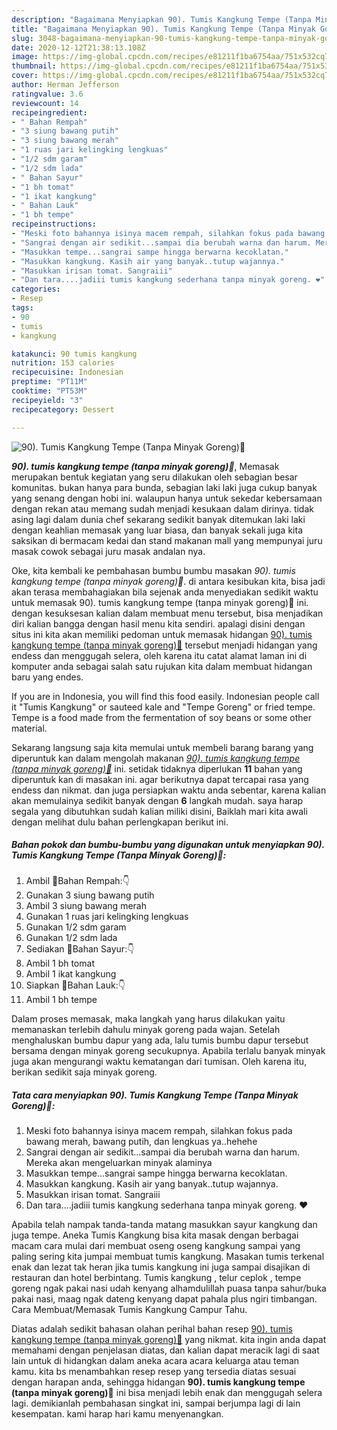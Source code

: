 ```yaml
---
description: "Bagaimana Menyiapkan 90). Tumis Kangkung Tempe (Tanpa Minyak Goreng)🥗 Lezat"
title: "Bagaimana Menyiapkan 90). Tumis Kangkung Tempe (Tanpa Minyak Goreng)🥗 Lezat"
slug: 3048-bagaimana-menyiapkan-90-tumis-kangkung-tempe-tanpa-minyak-goreng-lezat
date: 2020-12-12T21:38:13.108Z
image: https://img-global.cpcdn.com/recipes/e81211f1ba6754aa/751x532cq70/90-tumis-kangkung-tempe-tanpa-minyak-goreng🥗-foto-resep-utama.jpg
thumbnail: https://img-global.cpcdn.com/recipes/e81211f1ba6754aa/751x532cq70/90-tumis-kangkung-tempe-tanpa-minyak-goreng🥗-foto-resep-utama.jpg
cover: https://img-global.cpcdn.com/recipes/e81211f1ba6754aa/751x532cq70/90-tumis-kangkung-tempe-tanpa-minyak-goreng🥗-foto-resep-utama.jpg
author: Herman Jefferson
ratingvalue: 3.6
reviewcount: 14
recipeingredient:
- " Bahan Rempah"
- "3 siung bawang putih"
- "3 siung bawang merah"
- "1 ruas jari kelingking lengkuas"
- "1/2 sdm garam"
- "1/2 sdm lada"
- " Bahan Sayur"
- "1 bh tomat"
- "1 ikat kangkung"
- " Bahan Lauk"
- "1 bh tempe"
recipeinstructions:
- "Meski foto bahannya isinya macem rempah, silahkan fokus pada bawang merah, bawang putih, dan lengkuas ya..hehehe"
- "Sangrai dengan air sedikit...sampai dia berubah warna dan harum. Mereka akan mengeluarkan minyak alaminya"
- "Masukkan tempe...sangrai sampe hingga berwarna kecoklatan."
- "Masukkan kangkung. Kasih air yang banyak..tutup wajannya."
- "Masukkan irisan tomat. Sangraiii"
- "Dan tara....jadiii tumis kangkung sederhana tanpa minyak goreng. ❤"
categories:
- Resep
tags:
- 90
- tumis
- kangkung

katakunci: 90 tumis kangkung 
nutrition: 153 calories
recipecuisine: Indonesian
preptime: "PT11M"
cooktime: "PT53M"
recipeyield: "3"
recipecategory: Dessert

---
```



![90). Tumis Kangkung Tempe (Tanpa Minyak Goreng)🥗](https://img-global.cpcdn.com/recipes/e81211f1ba6754aa/751x532cq70/90-tumis-kangkung-tempe-tanpa-minyak-goreng🥗-foto-resep-utama.jpg)

<b><i>90). tumis kangkung tempe (tanpa minyak goreng)🥗</i></b>, Memasak merupakan bentuk kegiatan yang seru dilakukan oleh sebagian besar komunitas. bukan hanya para bunda, sebagian laki laki juga cukup banyak yang senang dengan hobi ini. walaupun hanya untuk sekedar kebersamaan dengan rekan atau memang sudah menjadi kesukaan dalam dirinya. tidak asing lagi dalam dunia chef sekarang sedikit banyak ditemukan laki laki dengan keahlian memasak yang luar biasa, dan banyak sekali juga kita saksikan di bermacam kedai dan stand makanan mall yang mempunyai juru masak cowok sebagai juru masak andalan nya.

Oke, kita kembali ke pembahasan bumbu bumbu masakan <i>90). tumis kangkung tempe (tanpa minyak goreng)🥗</i>. di antara kesibukan kita, bisa jadi akan terasa membahagiakan bila sejenak anda menyediakan sedikit waktu untuk memasak 90). tumis kangkung tempe (tanpa minyak goreng)🥗 ini. dengan kesuksesan kalian dalam membuat menu tersebut, bisa menjadikan diri kalian bangga dengan hasil menu kita sendiri. apalagi disini dengan situs ini kita akan memiliki pedoman untuk memasak hidangan <u>90). tumis kangkung tempe (tanpa minyak goreng)🥗</u> tersebut menjadi hidangan yang endess dan menggugah selera, oleh karena itu catat alamat laman ini di komputer anda sebagai salah satu rujukan kita dalam membuat hidangan baru yang endes.

If you are in Indonesia, you will find this food easily. Indonesian people call it &#34;Tumis Kangkung&#34; or sauteed kale and &#34;Tempe Goreng&#34; or fried tempe. Tempe is a food made from the fermentation of soy beans or some other material.


Sekarang langsung saja kita memulai untuk membeli barang barang yang diperuntuk kan dalam mengolah makanan <u><i>90). tumis kangkung tempe (tanpa minyak goreng)🥗</i></u> ini. setidak tidaknya diperlukan <b>11</b> bahan yang diperuntuk kan di masakan ini. agar berikutnya dapat tercapai rasa yang endess dan nikmat. dan juga persiapkan waktu anda sebentar, karena kalian akan memulainya sedikit banyak dengan <b>6</b> langkah mudah. saya harap segala yang dibutuhkan sudah kalian miliki disini, Baiklah mari kita awali dengan melihat dulu bahan perlengkapan berikut ini.

<!--inarticleads1-->

##### Bahan pokok dan bumbu-bumbu yang digunakan untuk menyiapkan 90). Tumis Kangkung Tempe (Tanpa Minyak Goreng)🥗:

1. Ambil  🔵Bahan Rempah:👇
1. Gunakan 3 siung bawang putih
1. Ambil 3 siung bawang merah
1. Gunakan 1 ruas jari kelingking lengkuas
1. Gunakan 1/2 sdm garam
1. Gunakan 1/2 sdm lada
1. Sediakan  🔵Bahan Sayur:👇
1. Ambil 1 bh tomat
1. Ambil 1 ikat kangkung
1. Siapkan  🔵Bahan Lauk:👇
1. Ambil 1 bh tempe


Dalam proses memasak, maka langkah yang harus dilakukan yaitu memanaskan terlebih dahulu minyak goreng pada wajan. Setelah menghaluskan bumbu dapur yang ada, lalu tumis bumbu dapur tersebut bersama dengan minyak goreng secukupnya. Apabila terlalu banyak minyak juga akan mengurangi waktu kematangan dari tumisan. Oleh karena itu, berikan sedikit saja minyak goreng. 

<!--inarticleads2-->

##### Tata cara menyiapkan 90). Tumis Kangkung Tempe (Tanpa Minyak Goreng)🥗:

1. Meski foto bahannya isinya macem rempah, silahkan fokus pada bawang merah, bawang putih, dan lengkuas ya..hehehe
1. Sangrai dengan air sedikit...sampai dia berubah warna dan harum. Mereka akan mengeluarkan minyak alaminya
1. Masukkan tempe...sangrai sampe hingga berwarna kecoklatan.
1. Masukkan kangkung. Kasih air yang banyak..tutup wajannya.
1. Masukkan irisan tomat. Sangraiii
1. Dan tara....jadiii tumis kangkung sederhana tanpa minyak goreng. ❤


Apabila telah nampak tanda-tanda matang masukkan sayur kangkung dan juga tempe. Aneka Tumis Kangkung bisa kita masak dengan berbagai macam cara mulai dari membuat oseng oseng kangkung sampai yang paling sering kita jumpai membuat tumis kangkung. Masakan tumis terkenal enak dan lezat tak heran jika tumis kangkung ini juga sampai disajikan di restauran dan hotel berbintang. Tumis kangkung , telur ceplok , tempe goreng ngak pakai nasi udah kenyang alhamdulillah puasa tanpa sahur/buka pakai nasi, maag ngak dateng kenyang dapat pahala plus ngiri timbangan. Cara Membuat/Memasak Tumis Kangkung Campur Tahu. 

Diatas adalah sedikit bahasan olahan perihal bahan resep <u>90). tumis kangkung tempe (tanpa minyak goreng)🥗</u> yang nikmat. kita ingin anda dapat memahami dengan penjelasan diatas, dan kalian dapat meracik lagi di saat lain untuk di hidangkan dalam aneka acara acara keluarga atau teman kamu. kita bs menambahkan resep resep yang tersedia diatas sesuai dengan harapan anda, sehingga hidangan <b>90). tumis kangkung tempe (tanpa minyak goreng)🥗</b> ini bisa menjadi lebih enak dan menggugah selera lagi. demikianlah pembahasan singkat ini, sampai berjumpa lagi di lain kesempatan. kami harap hari kamu menyenangkan.
